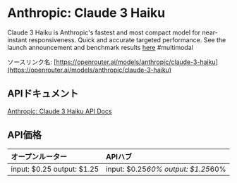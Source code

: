 # Anthropic: Claude 3 Haiku

Claude 3 Haiku is Anthropic's fastest and most compact model for
near-instant responsiveness. Quick and accurate targeted performance.
See the launch announcement and benchmark results [here](https://www.anthropic.com/news/claude-3-haiku)
#multimodal

ソースリンク名: [https://openrouter.ai/models/anthropic/claude-3-haiku](https://openrouter.ai/models/anthropic/claude-3-haiku)

## APIドキュメント

[Anthropic: Claude 3 Haiku API Docs](../apis/ja/Anthropic:_Claude_3_Haiku.md)

## API価格

| オープンルーター | APIハブ |
|:---|:---|
| input: $0.25 output: $1.25 | input: $0.25*60% output: $1.25*60% |
